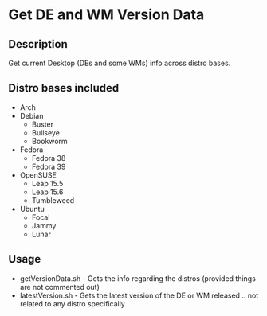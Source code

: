 # Get DE and WM Version Data 

## Description

Get current Desktop (DEs and some WMs) info across distro bases.

## Distro bases included

- Arch
- Debian
  - Buster
  - Bullseye
  - Bookworm
- Fedora
  - Fedora 38
  - Fedora 39
- OpenSUSE
  - Leap 15.5
  - Leap 15.6
  - Tumbleweed
- Ubuntu
  - Focal
  - Jammy
  - Lunar

## Usage 

- getVersionData.sh - Gets the info regarding the distros (provided things are not commented out)
- latestVersion.sh - Gets the latest version of the DE or WM released .. not related to any distro specifically